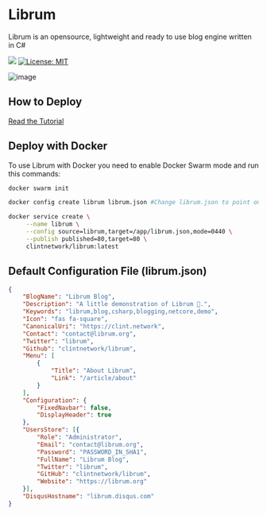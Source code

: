 # Librum

Librum is an opensource, lightweight and ready to use blog engine written in C#

![](https://travis-ci.org/clintnetwork/librum.svg?branch=master)
[![License: MIT](https://img.shields.io/badge/License-MIT-yellow.svg)](https://opensource.org/licenses/MIT)

![image](https://user-images.githubusercontent.com/5221349/55356726-b4355880-54cb-11e9-9bcc-7b1d60c2ff5e.png)

## How to Deploy

[Read the Tutorial](https://clint.network/article/have-a-blog-with-librum)

## Deploy with Docker

To use Librum with Docker you need to enable Docker Swarm mode and run this commands:

```bash
docker swarm init

docker config create librum librum.json #Change librum.json to point on a valid configuration file

docker service create \
     --name librum \
     --config source=librum,target=/app/librum.json,mode=0440 \
     --publish published=80,target=80 \
     clintnetwork/librum:latest
```

## Default Configuration File (librum.json)

```json
{
    "BlogName": "Librum Blog",
    "Description": "A little demonstration of Librum 🚀.",
    "Keywords": "librum,blog,csharp,blogging,netcore,demo",
    "Icon": "fas fa-square",
    "CanonicalUri": "https://clint.network",
    "Contact": "contact@librum.org",
    "Twitter": "librum",
    "Github": "clintnetwork/librum",
    "Menu": [
        {
            "Title": "About Librum",
            "Link": "/article/about"
        }
    ],
    "Configuration": {
        "FixedNavbar": false,
        "DisplayHeader": true
    },
    "UsersStore": [{
        "Role": "Administrator",
        "Email": "contact@librum.org",
        "Password": "PASSWORD_IN_SHA1",
        "FullName": "Librum Blog",
        "Twitter": "librum",
        "GitHub": "clintnetwork/librum",
        "Website": "https://librum.org"
    }],
    "DisqusHostname": "librum.disqus.com"
}
```
